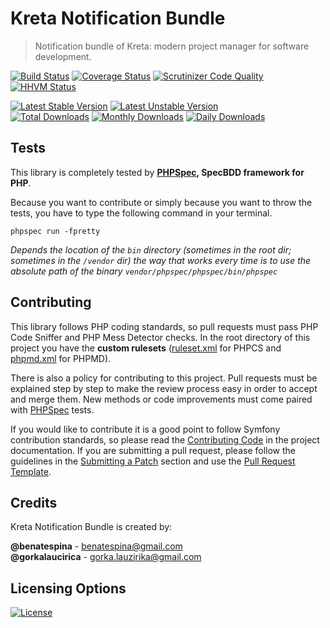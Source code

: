 # Kreta Notification Bundle
> Notification bundle of Kreta: modern project manager for software development.

[![Build Status](https://travis-ci.org/kreta-io/NotificationBundle.svg?branch=master)](https://travis-ci.org/kreta-io/NotificationBundle)
[![Coverage Status](https://img.shields.io/coveralls/kreta-io/NotificationBundle.svg)](https://coveralls.io/r/kreta-io/NotificationBundle)
[![Scrutinizer Code Quality](https://scrutinizer-ci.com/g/kreta-io/NotificationBundle/badges/quality-sNotificationBundle.png?b=master)](https://scrutinizer-ci.com/g/kreta-io/NotificationBundle/?branch=master)
[![HHVM Status](http://hhvm.h4cc.de/badge/kreta/notification-bundle.svg)](http://hhvm.h4cc.de/package/kreta/notification-bundle)

[![Latest Stable Version](https://poser.pugx.org/kreta/notification-bundle/v/stable.svg)](https://packagist.org/packages/kreta/notification-bundle)
[![Latest Unstable Version](https://poser.pugx.org/kreta/notification-bundle/v/unstable.svg)](https://packagist.org/packages/kreta/notification-bundle)
&nbsp;&nbsp;&nbsp;&nbsp;&nbsp;&nbsp;&nbsp;&nbsp;&nbsp;&nbsp;
[![Total Downloads](https://poser.pugx.org/kreta/notification-bundle/downloads.svg)](https://packagist.org/packages/kreta/notification-bundle)
[![Monthly Downloads](https://poser.pugx.org/kreta/notification-bundle/d/monthly.png)](https://packagist.org/packages/kreta/notification-bundle)
[![Daily Downloads](https://poser.pugx.org/kreta/notification-bundle/d/daily.png)](https://packagist.org/packages/kreta/notification-bundle)

Tests
-----

This library is completely tested by **[PHPSpec][1], SpecBDD framework for PHP**.

Because you want to contribute or simply because you want to throw the tests, you have to type the following command
in your terminal.

    phpspec run -fpretty

*Depends the location of the `bin` directory (sometimes in the root dir; sometimes in the `/vendor` dir) the way that
works every time is to use the absolute path of the binary `vendor/phpspec/phpspec/bin/phpspec`*


Contributing
------------

This library follows PHP coding standards, so pull requests must pass PHP Code Sniffer and PHP Mess Detector
checks. In the root directory of this project you have the **custom rulesets** ([ruleset.xml]() for PHPCS and
[phpmd.xml]() for PHPMD).

There is also a policy for contributing to this project. Pull requests must
be explained step by step to make the review process easy in order to
accept and merge them. New methods or code improvements must come paired with [PHPSpec][1] tests.

If you would like to contribute it is a good point to follow Symfony contribution standards,
so please read the [Contributing Code][2] in the project
documentation. If you are submitting a pull request, please follow the guidelines
in the [Submitting a Patch][3] section and use the [Pull Request Template][4].

[1]: http://www.phpspec.net/
[2]: http://symfony.com/doc/current/contributing/code/index.html
[3]: http://symfony.com/doc/current/contributing/code/patches.html#check-list
[4]: http://symfony.com/doc/current/contributing/code/patches.html#make-a-pull-request

Credits
-------
Kreta Notification Bundle is created by:
>
**@benatespina** - [benatespina@gmail.com](mailto:benatespina@gmail.com)<br/>
**@gorkalaucirica** - [gorka.lauzirika@gmail.com](mailto:gorka.lauzirika@gmail.com)

Licensing Options
-----------------
[![License](https://poser.pugx.org/kreta/Notification/license.svg)](https://github.com/kreta-io/kreta/blob/master/LICENSE.md)

